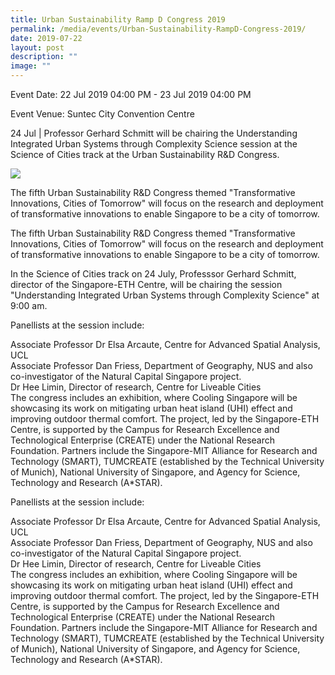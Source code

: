 ```yaml
---
title: Urban Sustainability Ramp D Congress 2019
permalink: /media/events/Urban-Sustainability-RampD-Congress-2019/
date: 2019-07-22
layout: post
description: ""
image: ""
---
```

Event Date: 22 Jul 2019 04:00 PM - 23 Jul 2019 04:00 PM

Event Venue: Suntec City Convention Centre

24 Jul | Professor Gerhard Schmitt will be chairing the Understanding Integrated Urban Systems through Complexity Science session at the Science of Cities track at the Urban Sustainability R&D Congress.

![](https://sec.ethz.ch/news-events/news/2019/07/urban-sustainability-congress/_jcr_content/news_content/fullwidthimage/image.imageformat.fullwidth.565655962.jpg)

The fifth Urban Sustainability R&D Congress themed "Transformative Innovations, Cities of Tomorrow" will focus on the research and deployment of transformative innovations to enable Singapore to be a city of tomorrow.

The fifth Urban Sustainability R&D Congress themed "Transformative Innovations, Cities of Tomorrow" will focus on the research and deployment of transformative innovations to enable Singapore to be a city of tomorrow.

In the Science of Cities track on 24 July, Professsor Gerhard Schmitt, director of the Singapore-ETH Centre, will be chairing the session "Understanding Integrated Urban Systems through Complexity Science" at 9:00 am.

Panellists at the session include:

Associate Professor Dr Elsa Arcaute, Centre for Advanced Spatial Analysis, UCL  
Associate Professor Dan Friess, Department of Geography, NUS and also co-investigator of the Natural Capital Singapore project.  
Dr Hee Limin, Director of research, Centre for Liveable Cities  
The congress includes an exhibition, where Cooling Singapore will be showcasing its work on mitigating urban heat island (UHI) effect and improving outdoor thermal comfort. The project, led by the Singapore-ETH Centre, is supported by the Campus for Research Excellence and Technological Enterprise (CREATE) under the National Research Foundation. Partners include the Singapore-MIT Alliance for Research and Technology (SMART), TUMCREATE (established by the Technical University of Munich), National University of Singapore, and Agency for Science, Technology and Research (A\*STAR).

Panellists at the session include:

Associate Professor Dr Elsa Arcaute, Centre for Advanced Spatial Analysis, UCL  
Associate Professor Dan Friess, Department of Geography, NUS and also co-investigator of the Natural Capital Singapore project.  
Dr Hee Limin, Director of research, Centre for Liveable Cities  
The congress includes an exhibition, where Cooling Singapore will be showcasing its work on mitigating urban heat island (UHI) effect and improving outdoor thermal comfort. The project, led by the Singapore-ETH Centre, is supported by the Campus for Research Excellence and Technological Enterprise (CREATE) under the National Research Foundation. Partners include the Singapore-MIT Alliance for Research and Technology (SMART), TUMCREATE (established by the Technical University of Munich), National University of Singapore, and Agency for Science, Technology and Research (A\*STAR).